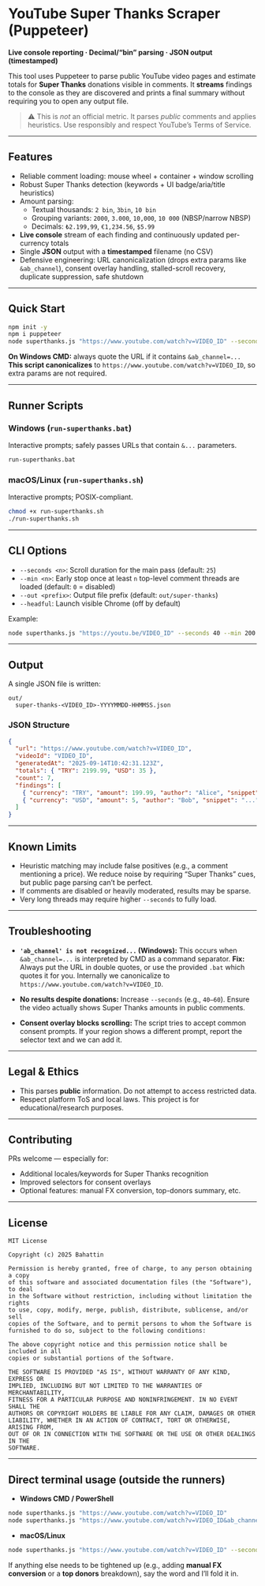 # YouTube Super Thanks Scraper (Puppeteer)

**Live console reporting · Decimal/“bin” parsing · JSON output (timestamped)**

This tool uses Puppeteer to parse public YouTube video pages and estimate totals for **Super Thanks** donations visible in comments. It **streams** findings to the console as they are discovered and prints a final summary without requiring you to open any output file.

> ⚠️ This is *not* an official metric. It parses *public* comments and applies heuristics. Use responsibly and respect YouTube’s Terms of Service.

---

## Features

- Reliable comment loading: mouse wheel + container + window scrolling
- Robust Super Thanks detection (keywords + UI badge/aria/title heuristics)
- Amount parsing:
  - Textual thousands: `2 bin`, `3bin`, `10 bin`
  - Grouping variants: `2000`, `3.000`, `10,000`, `10 000` (NBSP/narrow NBSP)
  - Decimals: `₺2.199,99`, `€1,234.56`, `$5.99`
- **Live console** stream of each finding and continuously updated per-currency totals
- Single **JSON** output with a **timestamped** filename (no CSV)
- Defensive engineering: URL canonicalization (drops extra params like `&ab_channel`), consent overlay handling, stalled-scroll recovery, duplicate suppression, safe shutdown

---

## Quick Start

```bash
npm init -y
npm i puppeteer
node superthanks.js "https://www.youtube.com/watch?v=VIDEO_ID" --seconds 25 --min 0 --out out/super-thanks --headful
````

**On Windows CMD:** always quote the URL if it contains `&ab_channel=...`
**This script canonicalizes** to `https://www.youtube.com/watch?v=VIDEO_ID`, so extra params are not required.

---

## Runner Scripts

### Windows (`run-superthanks.bat`)

Interactive prompts; safely passes URLs that contain `&...` parameters.

```bat
run-superthanks.bat
```

### macOS/Linux (`run-superthanks.sh`)

Interactive prompts; POSIX-compliant.

```bash
chmod +x run-superthanks.sh
./run-superthanks.sh
```

---

## CLI Options

* `--seconds <n>`: Scroll duration for the main pass (default: `25`)
* `--min <n>`: Early stop once at least `n` top-level comment threads are loaded (default: `0` = disabled)
* `--out <prefix>`: Output file prefix (default: `out/super-thanks`)
* `--headful`: Launch visible Chrome (off by default)

Example:

```bash
node superthanks.js "https://youtu.be/VIDEO_ID" --seconds 40 --min 200 --out results/super-thanks --headful
```

---

## Output

A single JSON file is written:

```
out/
  super-thanks-<VIDEO_ID>-YYYYMMDD-HHMMSS.json
```

### JSON Structure

```json
{
  "url": "https://www.youtube.com/watch?v=VIDEO_ID",
  "videoId": "VIDEO_ID",
  "generatedAt": "2025-09-14T10:42:31.123Z",
  "totals": { "TRY": 2199.99, "USD": 35 },
  "count": 7,
  "findings": [
    { "currency": "TRY", "amount": 199.99, "author": "Alice", "snippet": "..." },
    { "currency": "USD", "amount": 5, "author": "Bob", "snippet": "..." }
  ]
}
```

---

## Known Limits

* Heuristic matching may include false positives (e.g., a comment mentioning a price). We reduce noise by requiring “Super Thanks” cues, but public page parsing can’t be perfect.
* If comments are disabled or heavily moderated, results may be sparse.
* Very long threads may require higher `--seconds` to fully load.

---

## Troubleshooting

* **`'ab_channel' is not recognized...` (Windows):**
  This occurs when `&ab_channel=...` is interpreted by CMD as a command separator.
  **Fix:** Always put the URL in double quotes, or use the provided `.bat` which quotes it for you. Internally we canonicalize to `https://www.youtube.com/watch?v=VIDEO_ID`.

* **No results despite donations:**
  Increase `--seconds` (e.g., `40–60`). Ensure the video actually shows Super Thanks amounts in public comments.

* **Consent overlay blocks scrolling:**
  The script tries to accept common consent prompts. If your region shows a different prompt, report the selector text and we can add it.

---

## Legal & Ethics

* This parses **public** information. Do not attempt to access restricted data.
* Respect platform ToS and local laws. This project is for educational/research purposes.

---

## Contributing

PRs welcome — especially for:

* Additional locales/keywords for Super Thanks recognition
* Improved selectors for consent overlays
* Optional features: manual FX conversion, top-donors summary, etc.

---

## License

```
MIT License

Copyright (c) 2025 Bahattin

Permission is hereby granted, free of charge, to any person obtaining a copy
of this software and associated documentation files (the "Software"), to deal
in the Software without restriction, including without limitation the rights
to use, copy, modify, merge, publish, distribute, sublicense, and/or sell
copies of the Software, and to permit persons to whom the Software is
furnished to do so, subject to the following conditions:

The above copyright notice and this permission notice shall be included in all
copies or substantial portions of the Software.

THE SOFTWARE IS PROVIDED "AS IS", WITHOUT WARRANTY OF ANY KIND, EXPRESS OR
IMPLIED, INCLUDING BUT NOT LIMITED TO THE WARRANTIES OF MERCHANTABILITY,
FITNESS FOR A PARTICULAR PURPOSE AND NONINFRINGEMENT. IN NO EVENT SHALL THE
AUTHORS OR COPYRIGHT HOLDERS BE LIABLE FOR ANY CLAIM, DAMAGES OR OTHER
LIABILITY, WHETHER IN AN ACTION OF CONTRACT, TORT OR OTHERWISE, ARISING FROM,
OUT OF OR IN CONNECTION WITH THE SOFTWARE OR THE USE OR OTHER DEALINGS IN THE
SOFTWARE.
```

---

## Direct terminal usage (outside the runners)

- **Windows CMD / PowerShell**

```bat
node superthanks.js "https://www.youtube.com/watch?v=VIDEO_ID"
node superthanks.js "https://www.youtube.com/watch?v=VIDEO_ID&ab_channel=ChannelName" --seconds 35 --min 150 --out out\super-thanks --headful
````

* **macOS/Linux**

```bash
node superthanks.js "https://www.youtube.com/watch?v=VIDEO_ID" --seconds 35 --min 150 --out out/super-thanks
```

If anything else needs to be tightened up (e.g., adding **manual FX conversion** or a **top donors** breakdown), say the word and I’ll fold it in.

